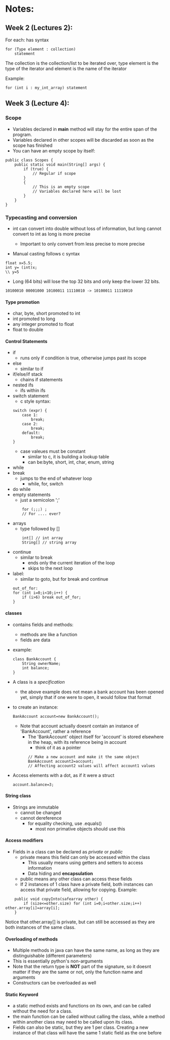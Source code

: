 # Notes:

## Week 2 (Lectures 2):
For each:
has syntax 
```
for (Type element : collection)
    statement
```

The collection is the collection/list to be iterated over, type element is the type of the iterator and element is the name of the iterator

Example: 
```
for (int i : my_int_array) statement
```

## Week 3 (Lecture 4):

### Scope

- Variables declared in **main** method will stay for the entire span of the program.
- Variables declared in other scopes will be discarded as soon as the scope has finished
- You can have an empty scope by itself:

```
public class Scopes {
    public static void main(String[] args) {
        if (true) {
            // Regular if scope
        }
        {
            // This is an empty scope
            // Variables declared here will be lost
        }
    }
}
```

### Typecasting and conversion

- int can convert into double without loss of information, but long cannot convert to int as long is more precise
    - Important to only convert from less precise to more precise

- Manual casting follows c syntax

```
float x=5.5;
int y= (int)x;
\\ y=5
```

- Long (64 bits) will lose the top 32 bits and only keep the lower 32 bits.

```
10100010 00001000 10100011 11110010 -> 10100011 11110010
```

#### Type promotion

- char, byte, short promoted to int
- int promoted to long
- any integer promoted to float
- float to double

#### Control Statements

- if
    - runs only if condition is true, otherwise jumps past its scope
- else
    - similar to if
- if/else/if stack
    - chains if statements
- nested ifs
    - ifs within ifs
- switch statement
    - c style syntax:
    ```
    switch (expr) {
        case 1:
            break;
        case 2:
            break;
        default:
            break;
    }
    ```
    - case valeues must be constant
        - similar to c, it is building a lookup table
        - can be:byte, short, int, char, enum, string
- while
- break
    - jumps to the end of whatever loop
        - while, for, switch
- do while
- empty statements
    - just a semicolon ';'
    ```
        for (;;;) ;
        // For .... ever?
    ``` 
- arrays
    - type followed by []
    ```
        int[] // int array
        String[] // string array
    ```
- continue
    - similar to break
        - ends only the current iteration of the loop
        - skips to the next loop
- label:
    - similar to goto, but for break and continue
    ```
    out_of_for:
    for (int i=0;i<10;i++) {
        if (i>6) break out_of_for;
    }
    ```

#### classes

- contains fields and methods:
    - methods are like a function
    - fields are data
- example:
    ```
    class BankAccount {
        String ownerName;
        int balance;
    }
    ```

- A class is a *specification*
    - the above example does not mean a bank account has been opened yet, simply that if one were to open, it would follow that format
- to create an instance:
    ```
    BankAccount account=new BankAccount();
    ```
    - Note that account actually doesnt contain an instance of 'BankAccount', rather a reference
        - The 'BankAccount' object itself for 'account' is stored elsewhere in the heap, with its reference being in account
            - think of it as a pointer
            ```
            // Make a new account and make it the same object
            BankAccount account2=account;
            // Affecting account2 values will affect account1 values
            ```
- Access elements with a dot, as if it were a struct
    ```
    account.balance=3;
    ```

#### String class

- Strings are immutable
    - cannot be changed
    - cannot dereference
        - for equality checking, use .equals()
            - most non primative objects should use this

#### Access modifiers

- Fields in a class can be declared as *private* or *public*    
    - private means this field can only be accessed within the class
        - This usually means using getters and setters to access information
        - Data hiding and **encapsulation**
    - public means any other class can access these fields
    - If 2 instances of 1 class have a private field, both instances can access that private field, allowing for copying. Example:

```
    public void copyInto(safearray other) {
        if (size<=other.size) for (int i=0;i<other.size;i++) other.array[i]=array[i];
    }
```    
Notice that other.array[] is private, but can still be accessed as they are both instances of the same class.

#### Overloading of methods

- Multiple methods in java can have the same name, as long as they are distinguishable (different parameters)
- This is essentially python's non-arguments 
- Note that the return type is **NOT** part of the signature, so it doesnt matter if they are the same or not, only the function name and arguments
- Constructors can be overloaded as well

#### Static Keyword

- a static method exists and functions on its own, and can be called without the need for a class.
- the main function can be called without calling the class, while a method within another class may need to be called upon its class.
- Fields can also be static, but they are 1 per class. Creating a new instance of that class will have the same 1 static field as the one before






